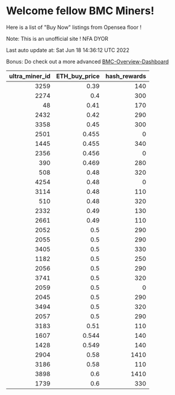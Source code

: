 # Welcome fellow BMC Miners!
Here is a list of "Buy Now" listings from Opensea floor !

Note: This is an unofficial site ! NFA DYOR

Last auto update at: Sat Jun 18 14:36:12 UTC 2022

Bonus: Do check out a more advanced [BMC-Overview-Dashboard](https://dune.com/defifunk/BMC-Overview-Dashboard)


|   ultra_miner_id |   ETH_buy_price |   hash_rewards |
|-----------------:|----------------:|---------------:|
|             3259 |           0.39  |            140 |
|             2274 |           0.4   |            300 |
|               48 |           0.41  |            170 |
|             2432 |           0.42  |            290 |
|             3358 |           0.45  |            300 |
|             2501 |           0.455 |              0 |
|             1445 |           0.455 |            340 |
|             2356 |           0.456 |              0 |
|              390 |           0.469 |            280 |
|              508 |           0.48  |            320 |
|             4254 |           0.48  |              0 |
|             3114 |           0.48  |            110 |
|              510 |           0.48  |            320 |
|             2332 |           0.49  |            130 |
|             2661 |           0.49  |            110 |
|             2052 |           0.5   |            290 |
|             2055 |           0.5   |            290 |
|             3405 |           0.5   |            330 |
|             1182 |           0.5   |            250 |
|             2056 |           0.5   |            290 |
|             3741 |           0.5   |            320 |
|             2059 |           0.5   |              0 |
|             2045 |           0.5   |            290 |
|             3494 |           0.5   |            320 |
|             2057 |           0.5   |            290 |
|             3183 |           0.51  |            110 |
|             1607 |           0.544 |            140 |
|             1428 |           0.549 |            140 |
|             2904 |           0.58  |           1410 |
|             3186 |           0.58  |            110 |
|             3898 |           0.6   |           1410 |
|             1739 |           0.6   |            330 |